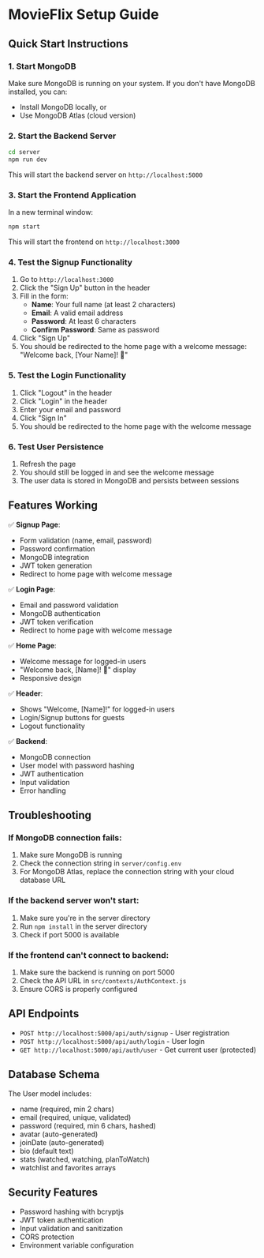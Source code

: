 # MovieFlix Setup Guide

## Quick Start Instructions

### 1. Start MongoDB
Make sure MongoDB is running on your system. If you don't have MongoDB installed, you can:
- Install MongoDB locally, or
- Use MongoDB Atlas (cloud version)

### 2. Start the Backend Server
```bash
cd server
npm run dev
```
This will start the backend server on `http://localhost:5000`

### 3. Start the Frontend Application
In a new terminal window:
```bash
npm start
```
This will start the frontend on `http://localhost:3000`

### 4. Test the Signup Functionality

1. Go to `http://localhost:3000`
2. Click the "Sign Up" button in the header
3. Fill in the form:
   - **Name**: Your full name (at least 2 characters)
   - **Email**: A valid email address
   - **Password**: At least 6 characters
   - **Confirm Password**: Same as password
4. Click "Sign Up"
5. You should be redirected to the home page with a welcome message: "Welcome back, [Your Name]! 👋"

### 5. Test the Login Functionality

1. Click "Logout" in the header
2. Click "Login" in the header
3. Enter your email and password
4. Click "Sign In"
5. You should be redirected to the home page with the welcome message

### 6. Test User Persistence

1. Refresh the page
2. You should still be logged in and see the welcome message
3. The user data is stored in MongoDB and persists between sessions

## Features Working

✅ **Signup Page**: 
- Form validation (name, email, password)
- Password confirmation
- MongoDB integration
- JWT token generation
- Redirect to home page with welcome message

✅ **Login Page**:
- Email and password validation
- MongoDB authentication
- JWT token verification
- Redirect to home page with welcome message

✅ **Home Page**:
- Welcome message for logged-in users
- "Welcome back, [Name]! 👋" display
- Responsive design

✅ **Header**:
- Shows "Welcome, [Name]!" for logged-in users
- Login/Signup buttons for guests
- Logout functionality

✅ **Backend**:
- MongoDB connection
- User model with password hashing
- JWT authentication
- Input validation
- Error handling

## Troubleshooting

### If MongoDB connection fails:
1. Make sure MongoDB is running
2. Check the connection string in `server/config.env`
3. For MongoDB Atlas, replace the connection string with your cloud database URL

### If the backend server won't start:
1. Make sure you're in the server directory
2. Run `npm install` in the server directory
3. Check if port 5000 is available

### If the frontend can't connect to backend:
1. Make sure the backend is running on port 5000
2. Check the API URL in `src/contexts/AuthContext.js`
3. Ensure CORS is properly configured

## API Endpoints

- `POST http://localhost:5000/api/auth/signup` - User registration
- `POST http://localhost:5000/api/auth/login` - User login
- `GET http://localhost:5000/api/auth/user` - Get current user (protected)

## Database Schema

The User model includes:
- name (required, min 2 chars)
- email (required, unique, validated)
- password (required, min 6 chars, hashed)
- avatar (auto-generated)
- joinDate (auto-generated)
- bio (default text)
- stats (watched, watching, planToWatch)
- watchlist and favorites arrays

## Security Features

- Password hashing with bcryptjs
- JWT token authentication
- Input validation and sanitization
- CORS protection
- Environment variable configuration
